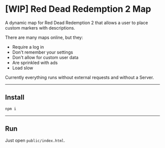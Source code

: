 # [WIP] Red Dead Redemption 2 Map

A dynamic map for Red Dead Redemption 2 that allows a user to place custom 
markers with descriptions.

There are many maps online, but they:
- Require a log in
- Don't remember your settings
- Don't allow for custom user data
- Are sprinkled with ads
- Load slow

Currently everything runs without external requests and without a Server.

---

## Install

```sh
npm i
```

---

## Run

Just open `public/index.html`.
